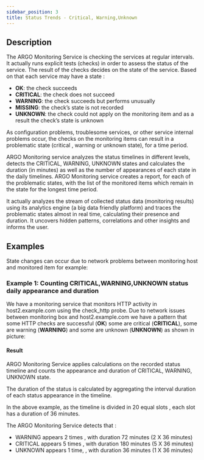 ```yaml
---
sidebar_position: 3
title: Status Trends - Critical, Warning,Unknown 
---
```


## Description 
The ARGO Monitoring Service is checking the services at regular intervals. It actually runs  explicit tests (checks) in order to assess the status of the service. The result of the checks decides on the state of the service. Based on that each service may have a state :

 - **OK**: the check succeeds
 - **CRITICAL**: the check does not  succeed
 - **WARNING**: the check succeeds but  performs unusually
 - **MISSING**: the check’s state is not recorded
 - **UNKNOWN**: the check could not apply on the monitoring item and as a result the check’s state is unknown

As configuration problems, troublesome services, or other service internal problems occur, the checks on the monitoring items can result in a problematic state (critical , warning or unknown state), for a time period.

ARGO Monitoring service analyzes the status timelines in different levels,  detects the CRITICAL, WARNING, UNKNOWN states and  calculates the duration (in minutes) as well as the number of appearances of each state in the daily timelines. ARGO Monitoring service creates a report, for each of the problematic states, with the list of the monitored items which remain in the state for the longest time period.

It actually analyzes the stream of collected status data (monitoring results) using its analytics engine (a big data friendly platform) and traces the problematic states almost in real time, calculating their presence and duration. It uncovers hidden patterns, correlations and other insights and informs the user.


## Examples
State changes can occur due to network problems between monitoring host and monitored item for example:

### Example 1: Counting CRITICAL,WARNING,UNKNOWN status daily appearance and duration
We have a monitoring service that monitors HTTP activity in host2.example.com using the check_http probe. Due to network issues between monitoring box and host2.example.com we have a pattern that some HTTP checks are successful (**OK**) some are critical (**CRITICAL**), some are warning (**WARNING**) and some are unknown (**UNKNOWN**) as shown in picture:


#### Result
ARGO Monitoring Service applies calculations on the recorded status timeline and counts the appearance  and duration of CRITICAL, WARNING, UNKNOWN state. 

The duration of the status is calculated by aggregating  the interval duration of each status appearance in the timeline.

In the above example, as the timeline is divided in 20 equal slots , each slot has a duration of  36 minutes.

The ARGO Monitoring Service detects that :

 - WARNING appears 2 times , with duration 72 minutes (2 X 36 minutes)
 - CRITICAL appears 5 times , with duration 180 minutes (5 X 36 minutes)
 - UNKNOWN appears 1 time, , with duration 36 minutes (1 X 36 minutes)

